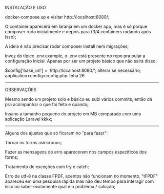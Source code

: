 INSTALAÇÃO E USO

docker-compose up e visitar http://localhost:8080/;

O container aparecerá em laranja em um docker app, mas é só porque composer roda inicialmente e depois para (3/4 containers rodando após isso);

A ideia é não precisar rodar composer install nem migrações;

invez do típico .env.example, o .env está presente no repo pra pular a configuração inicial. Apenas por ser um projeto básico que não sairá disso;

$config['base_url'] = 'http://localhost:8080/';
alterar se necessário; application>config>config.php linha 26

______________

OBSERVAÇÔES

Mesmo sendo um projeto solo e básico eu subi vários commits, então dá pra acompanhar o que foi feito e quando;

Insano a tamanho pequeno do projeto em MB comparado com uma aplicação Laravel kkkk;

______________

Alguns dos ajustes que só ficaram no "para fazer":

Tornar os forms asíncronos;

Fazer as mensagens de erro aparecerem nos campos específicos dos forms;

Tratamento de exceções com try e catch;

Erro de utf-8 na classe FPDF, acentos não funcionam no momento, "tFPDF" apareceu em uma pesquisa rápida mas não deu tempo para interagir com isso ou saber exatamente qual é o problema / solução;